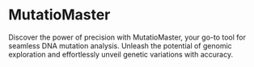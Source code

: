 # MutatioMaster
Discover the power of precision with MutatioMaster, your go-to tool for seamless DNA mutation analysis. Unleash the potential of genomic exploration and effortlessly unveil genetic variations with accuracy.
